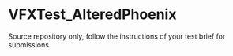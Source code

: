 # VFXTest_AlteredPhoenix
Source repository only, follow the instructions of your test brief for submissions
